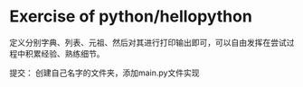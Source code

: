 # Exercise of python/hellopython

定义分别字典、列表、元祖、然后对其进行打印输出即可，可以自由发挥在尝试过程中积累经验、熟练细节。





提交：
创建自己名字的文件夹，添加main.py文件实现
